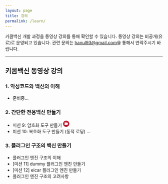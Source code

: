 ```yaml
---
layout: page
title: 강의
permalink: /learn/
---
```


키콤백신 개발 과정을 동영상 강의를 통해 확인할 수 있습니다. 동영상 강의는 비공개(유료)로 운영되고 있습니다.
관련 문의는 <a href="mailto:hanul93@gmail.com">hanul93@gmail.com</a>을 통해서 연락주시기 바랍니다.

***

## 키콤백신 동영상 강의

### 1. 악성코드와 백신의 이해

<ul>
    <li>준비중...
    </li>
</ul>
    
### 2. 간단한 전용백신 만들기

<ul>
    <li>미션 9: 암호화 도구 만들기  <img src="/images/video-icon-2.png" width=20 height=20 />
    </li>
    <li>미션 10: 복호화 도구 만들기 (동적 로딩) ...
    </li>
</ul>

### 3. 플러그인 구조의 백신 만들기

* 플러그인 엔진 구조의 이해
* [미션 11] dummy 플러그인 엔진 만들기
* [미션 12] eicar 플러그인 엔진 만들기
* 플러그인 엔진 구조의 고려사항

